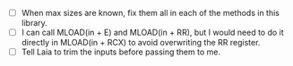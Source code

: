 - [ ] When max sizes are known, fix them all in each of the methods in this library.
- [ ] I can call MLOAD(in + E) and MLOAD(in + RR), but I would need to do it directly in MLOAD(in + RCX) to avoid overwriting the RR register.
- [ ] Tell Laia to trim the inputs before passing them to me.